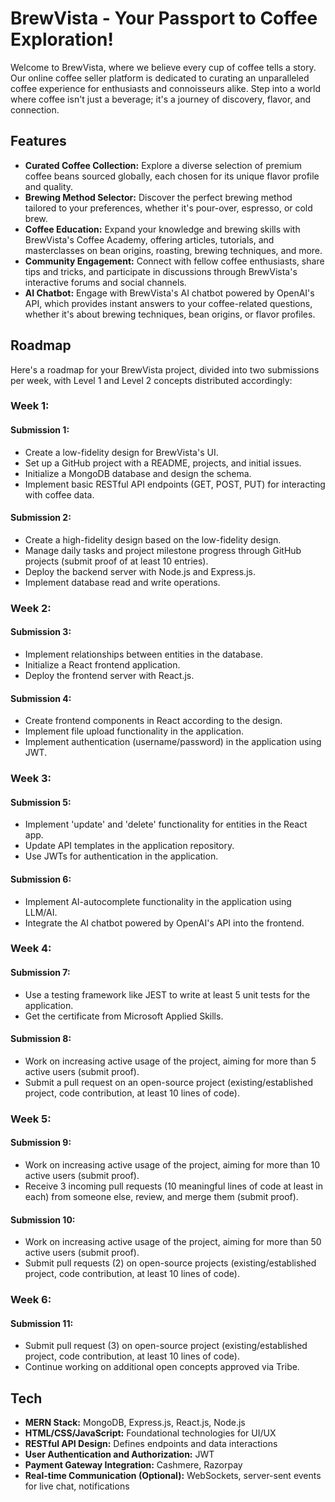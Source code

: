 # BrewVista - Your Passport to Coffee Exploration!

Welcome to BrewVista, where we believe every cup of coffee tells a story. Our online coffee seller platform is dedicated to curating an unparalleled coffee experience for enthusiasts and connoisseurs alike. Step into a world where coffee isn't just a beverage; it's a journey of discovery, flavor, and connection.

## Features

- **Curated Coffee Collection:** Explore a diverse selection of premium coffee beans sourced globally, each chosen for its unique flavor profile and quality.
- **Brewing Method Selector:** Discover the perfect brewing method tailored to your preferences, whether it's pour-over, espresso, or cold brew.
- **Coffee Education:** Expand your knowledge and brewing skills with BrewVista's Coffee Academy, offering articles, tutorials, and masterclasses on bean origins, roasting, brewing techniques, and more.
- **Community Engagement:** Connect with fellow coffee enthusiasts, share tips and tricks, and participate in discussions through BrewVista's interactive forums and social channels.
- **AI Chatbot:** Engage with BrewVista's AI chatbot powered by OpenAI's API, which provides instant answers to your coffee-related questions, whether it's about brewing techniques, bean origins, or flavor profiles.

## Roadmap

Here's a roadmap for your BrewVista project, divided into two submissions per week, with Level 1 and Level 2 concepts distributed accordingly:

### Week 1:

#### Submission 1:
- Create a low-fidelity design for BrewVista's UI.
- Set up a GitHub project with a README, projects, and initial issues.
- Initialize a MongoDB database and design the schema.
- Implement basic RESTful API endpoints (GET, POST, PUT) for interacting with coffee data.

#### Submission 2:
- Create a high-fidelity design based on the low-fidelity design.
- Manage daily tasks and project milestone progress through GitHub projects (submit proof of at least 10 entries).
- Deploy the backend server with Node.js and Express.js.
- Implement database read and write operations.

### Week 2:

#### Submission 3:
- Implement relationships between entities in the database.
- Initialize a React frontend application.
- Deploy the frontend server with React.js.

#### Submission 4:
- Create frontend components in React according to the design.
- Implement file upload functionality in the application.
- Implement authentication (username/password) in the application using JWT.

### Week 3:

#### Submission 5:
- Implement 'update' and 'delete' functionality for entities in the React app.
- Update API templates in the application repository.
- Use JWTs for authentication in the application.

#### Submission 6:
- Implement AI-autocomplete functionality in the application using LLM/AI.
- Integrate the AI chatbot powered by OpenAI's API into the frontend.

### Week 4:

#### Submission 7:
- Use a testing framework like JEST to write at least 5 unit tests for the application.
- Get the certificate from Microsoft Applied Skills.

#### Submission 8:
- Work on increasing active usage of the project, aiming for more than 5 active users (submit proof).
- Submit a pull request on an open-source project (existing/established project, code contribution, at least 10 lines of code).

### Week 5:

#### Submission 9:
- Work on increasing active usage of the project, aiming for more than 10 active users (submit proof).
- Receive 3 incoming pull requests (10 meaningful lines of code at least in each) from someone else, review, and merge them (submit proof).

#### Submission 10:
- Work on increasing active usage of the project, aiming for more than 50 active users (submit proof).
- Submit pull requests (2) on open-source projects (existing/established project, code contribution, at least 10 lines of code).

### Week 6:

#### Submission 11:
- Submit pull request (3) on open-source project (existing/established project, code contribution, at least 10 lines of code).
- Continue working on additional open concepts approved via Tribe.

## Tech

- **MERN Stack:** MongoDB, Express.js, React.js, Node.js
- **HTML/CSS/JavaScript:** Foundational technologies for UI/UX
- **RESTful API Design:** Defines endpoints and data interactions
- **User Authentication and Authorization:** JWT
- **Payment Gateway Integration:** Cashmere, Razorpay
- **Real-time Communication (Optional):** WebSockets, server-sent events for live chat, notifications
